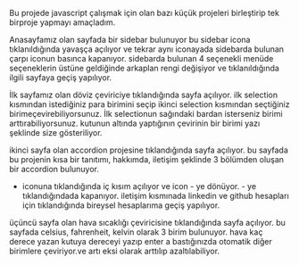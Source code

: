 Bu projede javascript çalışmak için olan bazı küçük projeleri birleştirip tek birproje yapmayı amaçladım.

Anasayfamız olan sayfada bir sidebar bulunuyor bu sidebar icona tıklanıldığında yavaşça açılıyor ve tekrar aynı iconayada sidebarda bulunan çarpı iconun basınca kapanıyor.
  sidebarda bulunan 4 seçenekli menüde seçeneklerin üstüne geldiğinde arkaplan rengi değişiyor ve tıklanıldığında ilgili sayfaya geçiş yapılıyor.
  
İlk sayfamız olan döviz çeviriciye tıklandığında sayfa açılıyor.
  ilk selection kısmından istediğiniz para birimini seçip ikinci selection kısmından seçtiğiniz birimeçevirebiliyorsunuz.
  İlk selectionun sağındaki bardan isterseniz birimi arttırabiliyorsunuz.
  kutunun altında yaptığının çevirinin bir birimi yazı şeklinde size gösteriliyor.

ikinci sayfa olan accordion projesine tıklandığında sayfa açılıyor.
  bu sayfada bu projenin kısa bir tanıtımı, hakkımda, iletişim şeklinde 3 bölümden oluşan bir accordion bulunuyor.
  + iconuna tıklandığında iç kısım açılıyor ve icon - ye dönüyor. - ye tıklandığındada kapanıyor.
  iletişim kısmınada linkedin ve github hesapları için tıklandığında bireysel hesaplarıma geçiş yapılıyor.

üçüncü sayfa olan hava sıcaklığı çeviricisine tıklandığında sayfa açılıyor.
  bu sayfada celsius, fahrenheit, kelvin olarak 3 birim bulunuyor.
  hava kaç derece yazan kutuya dereceyi yazıp enter a bastığınızda otomatik diğer birimlere çeviriyor.ve artı eksi olarak arttılıp azaltılabiliyor.
  
  

